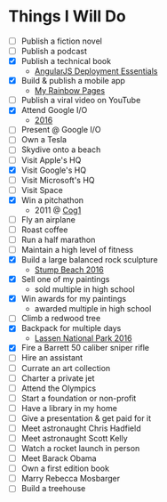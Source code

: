 # Things I Will Do

- [ ] Publish a fiction novel
- [ ] Publish a podcast
- [X] Publish a technical book
  - [AngularJS Deployment Essentials](https://www.packtpub.com/web-development/angularjs-deployment-essentials)
- [X] Build & publish a mobile app
  - [My Rainbow Pages](https://play.google.com/store/apps/details?id=com.ionicframework.rainbowpages177570&hl=en)
- [ ] Publish a viral video on YouTube
- [X] Attend Google I/O
  - [2016](https://events.google.com/io2016/)
- [ ] Present @ Google I/O
- [ ] Own a Tesla
- [ ] Skydive onto a beach
- [ ] Visit Apple's HQ
- [X] Visit Google's HQ
- [ ] Visit Microsoft's HQ
- [ ] Visit Space
- [X] Win a pitchathon
  - 2011 @ [Cog1](http://cog1.com/)
- [ ] Fly an airplane
- [ ] Roast coffee
- [ ] Run a half marathon
- [ ] Maintain a high level of fitness
- [X] Build a large balanced rock sculpture
  - [Stump Beach 2016](https://goo.gl/photos/MW162iSPXwN3tD4K8)
- [X] Sell one of my paintings
  - sold multiple in high school
- [X] Win awards for my paintings
  - awarded multiple in high school
- [ ] Climb a redwood tree
- [X] Backpack for multiple days
  - [Lassen National Park 2016](https://goo.gl/photos/GDx3kFDZ91A3an7a9)
- [X] Fire a Barrett 50 caliber sniper rifle
- [ ] Hire an assistant
- [ ] Currate an art collection
- [ ] Charter a private jet
- [ ] Attend the Olympics
- [ ] Start a foundation or non-profit
- [ ] Have a library in my home
- [ ] Give a presentation & get paid for it
- [ ] Meet astronaught Chris Hadfield
- [ ] Meet astronaught Scott Kelly
- [ ] Watch a rocket launch in person
- [ ] Meet Barack Obama
- [ ] Own a first edition book
- [ ] Marry Rebecca Mosbarger
- [ ] Build a treehouse
